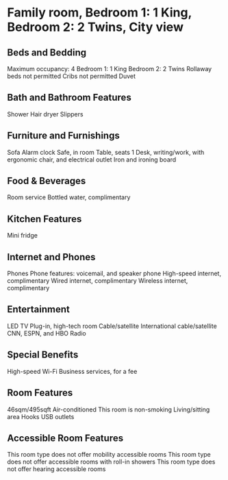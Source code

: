 # Family room, Bedroom 1: 1 King, Bedroom 2: 2 Twins, City view

## Beds and Bedding
Maximum occupancy: 4
Bedroom 1: 1 King
Bedroom 2: 2 Twins
Rollaway beds not permitted
Cribs not permitted
Duvet

## Bath and Bathroom Features
Shower
Hair dryer
Slippers

## Furniture and Furnishings
Sofa
Alarm clock
Safe, in room
Table, seats 1
Desk, writing/work, with ergonomic chair, and electrical outlet
Iron and ironing board

## Food & Beverages
Room service
Bottled water, complimentary

## Kitchen Features
Mini fridge

## Internet and Phones
Phones
Phone features: voicemail, and speaker phone
High-speed internet, complimentary
Wired internet, complimentary
Wireless internet, complimentary

## Entertainment
LED TV
Plug-in, high-tech room
Cable/satellite
International cable/satellite
CNN, ESPN, and HBO
Radio

## Special Benefits
High-speed Wi-Fi
Business services, for a fee

## Room Features
46sqm/495sqft
Air-conditioned
This room is non-smoking
Living/sitting area
Hooks
USB outlets

## Accessible Room Features
This room type does not offer mobility accessible rooms
This room type does not offer accessible rooms with roll-in showers
This room type does not offer hearing accessible rooms
